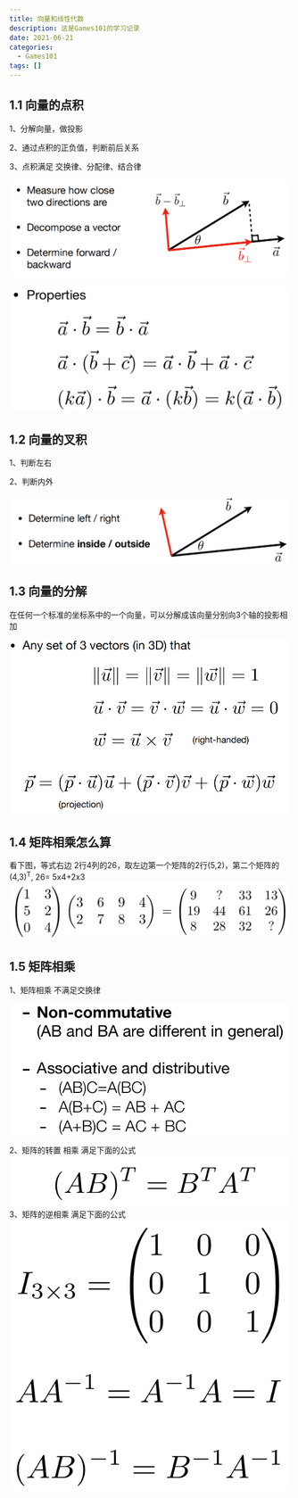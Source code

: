 ```yaml
---
title: 向量和线性代数
description: 这是Games101的学习记录
date: 2021-06-21
categories:
  - Games101
tags: []
---
```


## 1.1 向量的点积

1、分解向量，做投影

2、通过点积的正负值，判断前后关系

3、点积满足 交换律、分配律、结合律

![](attachments/pasted-img-2023-10-15-14-34-07.png)

![](attachments/pasted-img-2023-10-15-17-22-19.png)
## 1.2 向量的叉积

1、判断左右

2、判断内外

![](attachments/pasted-img-2023-10-15-17-03-09.png)

## 1.3 向量的分解

在任何一个标准的坐标系中的一个向量，可以分解成该向量分别向3个轴的投影相加

![](attachments/pasted-img-2023-10-15-17-05-08.png)

## 1.4 矩阵相乘怎么算

看下图，等式右边 2行4列的26，取左边第一个矩阵的2行(5,2)，第二个矩阵的(4,3)<sup>T</sup>, 26= 5x4+2x3
![](attachments/pasted-img-2023-10-15-17-48-36.png)

## 1.5 矩阵相乘 

1、矩阵相乘 不满足交换律

![](attachments/pasted-img-2023-10-15-17-49-53.png)

2、矩阵的转置 相乘 满足下面的公式
![](attachments/pasted-img-2023-10-15-18-11-53.png)
3、矩阵的逆相乘 满足下面的公式
![](attachments/pasted-img-2023-10-15-18-13-08.png)

